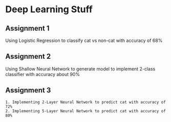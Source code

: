 # Deep Learning Stuff #

## Assignment 1 ##

  Using Logistic Regression to classify cat vs non-cat with accuracy of 68% 

## Assignment 2 ##

 Using Shallow Neural Network to generate model to implement 2-class classifier with accuracy about 90%

## Assignment 3 ##
	
	1. Implementing 2-Layer Neural Network to predict cat with accuracy of 72%
	2. Implementing 5-Layer Neural Network to predict cat with accuracy of 80%

